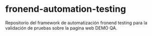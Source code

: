# fronend-automation-testing
Repositorio del framework de automatización fronend testing para la validación de pruebas sobre la pagina web DEMO QA.
